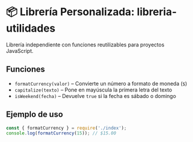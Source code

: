 # 📦 Librería Personalizada: libreria-utilidades

Librería independiente con funciones reutilizables para proyectos JavaScript.

## Funciones

- `formatCurrency(valor)` – Convierte un número a formato de moneda (`$`)
- `capitalize(texto)` – Pone en mayúscula la primera letra del texto
- `isWeekend(fecha)` – Devuelve `true` si la fecha es sábado o domingo

## Ejemplo de uso

```js
const { formatCurrency } = require('./index');
console.log(formatCurrency(15)); // $15.00
